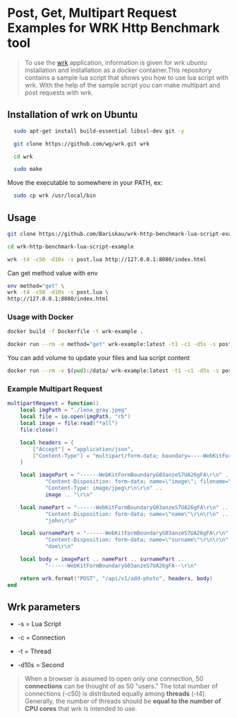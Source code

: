 # Post, Get, Multipart Request Examples for WRK Http Benchmark tool

>To use the [wrk](https://github.com/wg/wrk) application, information is given for wrk ubuntu installation and installation as a docker container.This repository contains a sample lua script that shows you how to use lua script with wrk. With the help of the sample script you can make multipart and post requests with wrk.

## Installation of wrk on Ubuntu

```bash
  sudo apt-get install build-essential libssl-dev git -y 
```
```bash
  git clone https://github.com/wg/wrk.git wrk
```
```bash
  cd wrk
```
```bash
  sudo make
```
Move the executable to somewhere in your PATH, ex:
```bash
  sudo cp wrk /usr/local/bin
```

## Usage
```bash
git clone https://github.com/Bariskau/wrk-http-benchmark-lua-script-example.git
```
```bash
cd wrk-http-benchmark-lua-script-example
```
```bash
wrk -t4 -c50 -d10s -s post.lua http://127.0.0.1:8080/index.html
```
Can get method value with env
```bash
env method="get" \ 
wrk -t4 -c50 -d10s -s post.lua \
http://127.0.0.1:8080/index.html
```

### Usage with Docker
```bash
docker build -f Dockerfile -t wrk-example .
```
```bash
docker run --rm -e method="get" wrk-example:latest -t1 -c1 -d5s -s post.lua
 ```
You can add volume to update your files and lua script content
```bash
docker run --rm -v $(pwd):/data/ wrk-example:latest -t1 -c1 -d5s -s post.lua
 ```
### Example Multipart Request
```lua
multipartRequest = function()
    local imgPath = "./lena_gray.jpeg"
    local file = io.open(imgPath, "rb")
    local image = file:read("*all")
    file:close()

    local headers = {
        ["Accept"] = "application/json",
        ["Content-Type"] = "multipart/form-data; boundary=----WebKitFormBoundaryG03anzeS7UA26gFA",
    }

    local imagePart = "------WebKitFormBoundaryG03anzeS7UA26gFA\r\n" ..
            "Content-Disposition: form-data; name=\"image\"; filename=\"lena_gray.jpeg\"\r\n" ..
            "Content-Type: image/jpeg\r\n\r\n" ..
            image .. "\r\n"

    local namePart = "------WebKitFormBoundaryG03anzeS7UA26gFA\r\n" ..
            "Content-Disposition: form-data; name=\"name\"\r\n\r\n" ..
            "john\r\n"

    local surnamePart = "------WebKitFormBoundaryG03anzeS7UA26gFA\r\n" ..
            "Content-Disposition: form-data; name=\"surname\"\r\n\r\n" ..
            "doe\r\n"

    local body = imagePart .. namePart .. surnamePart ..
            "------WebKitFormBoundaryG03anzeS7UA26gFA--\r\n"

    return wrk.format("POST", "/api/v1/add-photo", headers, body)
end
```

## Wrk parameters
 - -s = Lua Script

 - -c = Connection

 - -t = Thread

 - -d10s = Second

> When a browser is assumed to open only one connection, 50 **connections** can be thought of as 50 "users." The total number of connections (-c50) is distributed equally among **threads** (-t4). Generally, the number of threads should be **equal to the number of CPU cores** that wrk is intended to use.
  
